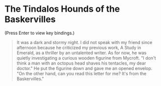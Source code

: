 # The Tindalos Hounds of the Baskervilles

(Press Enter to view key bindings.)

> It was a dark and stormy night. I did not speak with my friend since afternoon because he criticized my previous work, A Study in Emerald, as a thriller by an untalented writer. As for now, he was quietly investigating a curious wooden figurine from Mycroft. "I don't think a man with an octopus head shaves his tentacles, my dear doctor." He put the figurine down and gave me an opened envelop. "On the other hand, can you read this letter for me? It's from the Baskervilles."
